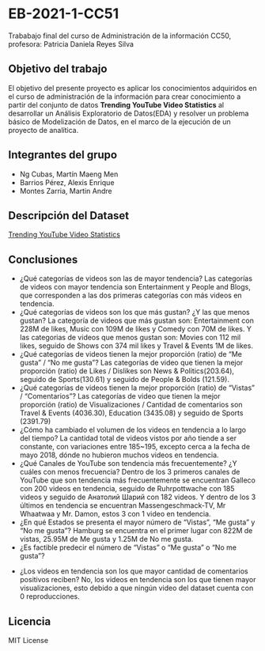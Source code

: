 # EB-2021-1-CC51
Trababajo final del curso de Administración de la información CC50, profesora: Patricia Daniela Reyes Silva

## Objetivo del trabajo
El objetivo del presente proyecto es aplicar los conocimientos adquiridos en el curso de administración de la información para crear conocimiento a partir del conjunto de datos **Trending YouTube Video Statistics** al desarrollar un Análisis Exploratorio de Datos(EDA) y resolver un problema básico de Modelización de Datos, en el marco de la ejecución de un proyecto de analítica.

## Integrantes del grupo
- Ng Cubas, Martín Maeng Men
- Barrios Pérez, Alexis Enrique
- Montes Zarria, Martin Andre

## Descripción del Dataset
[Trending YouTube Video Statistics](https://www.kaggle.com/datasnaek/youtube-new)

## Conclusiones
- ¿Qué categorías de videos son las de mayor tendencia? 
Las categorías de videos con mayor tendencia son Entertainment y People and Blogs, que corresponden a las dos primeras categorías con más videos en tendencia.
- ¿Qué categorías de videos son los que más gustan? ¿Y las que menos gustan?
La categoría de videos que más gustan son: Entertainment con 228M de likes, Music con 109M de likes y Comedy con 70M de likes. Y las categorias de videos que menos gustan son: Movies con 112 mil likes, seguido de Shows con 374 mil likes y Travel & Events 1M de likes.
- ¿Qué categorías de videos tienen la mejor proporción (ratio) de “Me gusta” / “No me gusta”? 
Las categorías de video que tienen la mejor proporción (ratio) de Likes / Dislikes son News & Politics(203.64), seguido de Sports(130.61) y seguido de People & Bolds (121.59).
- ¿Qué categorías de videos tienen la mejor proporción (ratio) de “Vistas” / “Comentarios”? 
Las categorías de video que tienen la mejor proporción (ratio) de Visualizaciones / Cantidad de comentarios son Travel & Events (4036.30), Education (3435.08) y seguido de Sports (2391.79)  
- ¿Cómo ha cambiado el volumen de los videos en tendencia a lo largo del tiempo?
La cantidad total de videos vistos por año tiende a ser constante, con variaciones entre 185~195, excepto cerca a la fecha de mayo 2018, dónde no hubieron muchos videos en tendencia.
- ¿Qué Canales de YouTube son tendencia más frecuentemente? ¿Y cuáles con menos frecuencia? 
Dentro de los 3 primeros canales de YouTube que son tendencia más frecuentemente se encuentran Galleco con 200 videos en tendencia, seguido de Ruhrpottwache con 185 videos y seguido de Анатолий Шарий con 182 videos. Y dentro de los 3 últimos en tendencia se encuentran Massengeschmack-TV, Mr Whaatwaa y Mr. Damon, estos 3 con 1 video en tendencia.
- ¿En qué Estados se presenta el mayor número de “Vistas”, “Me gusta” y “No me gusta”?
Hamburg se encuentra en el primer lugar con 822M de vistas, 25.95M de Me gusta y 1.25M de No me gusta.
- ¿Es factible predecir el número de “Vistas” o “Me gusta” o “No me gusta”?
<!--FALTA -->
- ¿Los videos en tendencia son los que mayor cantidad de comentarios positivos reciben? 
No, los videos en tendencia son los que tienen mayor visualizaciones, esto debido a que ningún video del dataset cuenta con 0 reproducciones.

## Licencia
MIT License

<!--
 ▪ - El archivo. Readme, dentro de GitHub, deberá contemplar: 
▪ Objetivo del proyecto. 
▪ Nombre de los alumnos participantes. 
▪ Breve descripción del conjunto de datos (se puede adjuntar el archivo PDF). 
▪ Conclusiones.  -->
